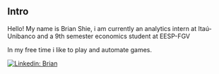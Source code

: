 ## Intro

Hello! My name is Brian Shie, i am currently an analytics intern at Itaú-Unibanco and a 9th semester economics student at EESP-FGV

In my free time i like to play and automate games.

[![Linkedin: Brian](https://img.shields.io/badge/-Linkedin-blue?style=flat-square&logo=Linkedin&logoColor=white&link=https://www.linkedin.com/in/brian-shie/)](https://www.linkedin.com/in/brian-shie/)

<!---
brian-shie/brian-shie is a ✨ special ✨ repository because its `README.md` (this file) appears on your GitHub profile.
You can click the Preview link to take a look at your changes.
--->
